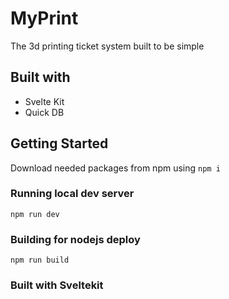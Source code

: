 # MyPrint
The 3d printing ticket system built to be simple

## Built with 
* Svelte Kit
* Quick DB

## Getting Started 
Download needed packages from npm using 
``npm i``
### Running local dev server
``npm run dev``
### Building for nodejs deploy
``npm run build``
### Built with Sveltekit
